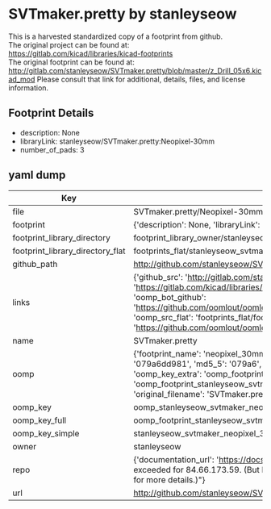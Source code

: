 # SVTmaker.pretty by stanleyseow  
This is a harvested standardized copy of a footprint from github.  
The original project can be found at:  
https://gitlab.com/kicad/libraries/kicad-footprints  
The original footprint can be found at:
http://gitlab.com/stanleyseow/SVTmaker.pretty/blob/master/z_Drill_05x6.kicad_mod
Please consult that link for additional, details, files, and license information.  
## Footprint Details
* description: None  
* libraryLink: stanleyseow/SVTmaker.pretty:Neopixel-30mm  
* number_of_pads: 3  
## yaml dump  
| Key | Value |  
| --- | --- |  
| file | SVTmaker.pretty/Neopixel-30mm.kicad_mod |  
| footprint | {'description': None, 'libraryLink': 'stanleyseow/SVTmaker.pretty:Neopixel-30mm', 'number_of_pads': 3} |  
| footprint_library_directory | footprint_library_owner/stanleyseow_SVTmaker.pretty |  
| footprint_library_directory_flat | footprints_flat/stanleyseow_svtmaker_neopixel_30mm/working |  
| github_path | http://github.com/stanleyseow/SVTmaker.pretty/blob/master/Neopixel-30mm.kicad_mod |  
| links | {'github_src': 'http://gitlab.com/stanleyseow/SVTmaker.pretty/blob/master/z_Drill_05x6.kicad_mod', 'github_src_repo': 'https://gitlab.com/kicad/libraries/kicad-footprints', 'oomp_bot': 'footprints/stanleyseow_svtmaker_neopixel_30mm/working', 'oomp_bot_github': 'https://github.com/oomlout/oomlout_oomp_footprint_bot/tree/main/footprints/stanleyseow_svtmaker_neopixel_30mm/working', 'oomp_src_flat': 'footprints_flat/footprints_flat/stanleyseow_svtmaker_neopixel_30mm/working', 'oomp_src_flat_github': 'https://github.com/oomlout/oomlout_oomp_footprint_src/tree/main/footprints_flat/stanleyseow_svtmaker_neopixel_30mm/working'} |  
| name | SVTmaker.pretty |  
| oomp | {'footprint_name': 'neopixel_30mm', 'library_name': 'svtmaker', 'md5': '079a6dd98162565b9c18b05ffd6a55fe', 'md5_10': '079a6dd981', 'md5_5': '079a6', 'md5_6': '079a6d', 'oomp_key': 'oomp_stanleyseow_svtmaker_neopixel_30mm', 'oomp_key_extra': 'oomp_footprint_stanleyseow_svtmaker_neopixel_30mm', 'oomp_key_full': 'oomp_footprint_stanleyseow_svtmaker_neopixel_30mm_079a6d', 'oomp_key_simple': 'stanleyseow_svtmaker_neopixel_30mm', 'original_filename': 'SVTmaker.pretty/Neopixel-30mm.kicad_mod', 'owner_name': 'stanleyseow'} |  
| oomp_key | oomp_stanleyseow_svtmaker_neopixel_30mm |  
| oomp_key_full | oomp_footprint_stanleyseow_svtmaker_neopixel_30mm |  
| oomp_key_simple | stanleyseow_svtmaker_neopixel_30mm |  
| owner | stanleyseow |  
| repo | {'documentation_url': 'https://docs.github.com/rest/overview/resources-in-the-rest-api#rate-limiting', 'message': "API rate limit exceeded for 84.66.173.59. (But here's the good news: Authenticated requests get a higher rate limit. Check out the documentation for more details.)"} |  
| url | http://github.com/stanleyseow/SVTmaker.pretty |  

